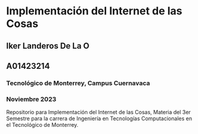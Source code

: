 # Implementación del Internet de las Cosas

## Iker Landeros De La O
## A01423214

### Tecnológico de Monterrey, Campus Cuernavaca
### Noviembre 2023
Repositorio para Implementación del Internet de las Cosas, Materia del 3er Semestre para la carrera de Ingeniería en Tecnologías Computacionales en el Tecnológico de Monterrey.
